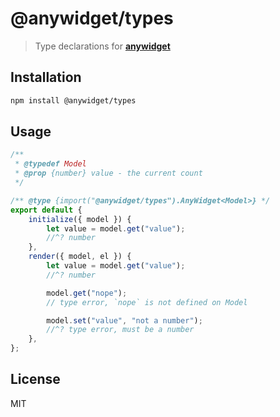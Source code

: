 # @anywidget/types

> Type declarations for [**anywidget**](https://anywidget.dev)

## Installation

```sh
npm install @anywidget/types
```

## Usage

```javascript
/**
 * @typedef Model
 * @prop {number} value - the current count
 */

/** @type {import("@anywidget/types").AnyWidget<Model>} */
export default {
	initialize({ model }) {
		let value = model.get("value");
		//^? number
	},
	render({ model, el }) {
		let value = model.get("value");
		//^? number

		model.get("nope");
		// type error, `nope` is not defined on Model

		model.set("value", "not a number");
		//^? type error, must be a number
	},
};
```

## License

MIT
